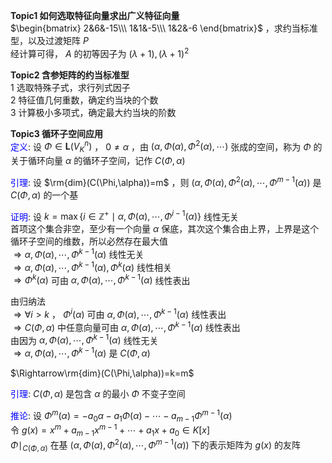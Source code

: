 **Topic1 如何选取特征向量求出广义特征向量**  
 $\begin{bmatrix}  
2&6&-15\\\  
1&1&-5\\\  
1&2&-6  
\end{bmatrix}$ ，求约当标准型，以及过渡矩阵 $P$   
经计算可得， $A$ 的初等因子为 $(\lambda+1),(\lambda+1)^2$   
  
**Topic2 含参矩阵的约当标准型**  
1 选取特殊子式，求行列式因子  
2 特征值几何重数，确定约当块的个数  
3 计算极小多项式，确定最大约当块的阶数  
  
**Topic3 循环子空间应用**  
<font color=blue>定义</font>: 设 $\Phi\in\mathbf{L}(V_K^n)$ ， $0\neq\alpha$ ，由 $(\alpha,\Phi(\alpha),\Phi^2(\alpha),\cdots)$ 张成的空间，称为 $\Phi$ 的关于循环向量 $\alpha$ 的循环子空间，记作 $C(\Phi,\alpha)$   
  
<font color=blue>引理</font>: 设 $\rm{dim}(C(\Phi,\alpha))=m$ ，则 $(\alpha,\Phi(\alpha),\Phi^2(\alpha),\cdots,\Phi^{m-1}(\alpha))$ 是 $C(\Phi,\alpha)$ 的一个基  
  
<font color=blue>证明</font>: 设 $k=\max\{i\in\mathbb{Z}^+\mid \alpha,\Phi(\alpha),\cdots,\Phi^{i-1}(\alpha)\}$ 线性无关  
首项这个集合非空，至少有一个向量 $\alpha$ 保底，其次这个集合由上界，上界是这个循环子空间的维数，所以必然存在最大值  
 $\Rightarrow\alpha,\Phi(\alpha),\cdots,\Phi^{k-1}(\alpha)$ 线性无关  
 $\Rightarrow\alpha,\Phi(\alpha),\cdots,\Phi^{k-1}(\alpha),\Phi^k(\alpha)$ 线性相关  
 $\Rightarrow\Phi^k(\alpha)$ 可由 $\alpha,\Phi(\alpha),\cdots,\Phi^{k-1}(\alpha)$ 线性表出  
  
由归纳法  
 $\Rightarrow\forall i>k$ ， $\Phi^i(\alpha)$ 可由 $\alpha,\Phi(\alpha),\cdots,\Phi^{k-1}(\alpha)$ 线性表出  
 $\Rightarrow C(\Phi,\alpha)$ 中任意向量可由 $\alpha,\Phi(\alpha),\cdots,\Phi^{k-1}(\alpha)$ 线性表出  
由因为 $\alpha,\Phi(\alpha),\cdots,\Phi^{k-1}(\alpha)$ 线性无关  
 $\Rightarrow\alpha,\Phi(\alpha),\cdots,\Phi^{k-1}(\alpha)$ 是 $C(\Phi,\alpha)$   
  
 $\Rightarrow\rm{dim}(C(\Phi,\alpha))=k=m$   
  
<font color=blue>引理</font>:  $C(\Phi,\alpha)$ 是包含 $\alpha$ 的最小 $\Phi$ 不变子空间  
  
<font color=blue>推论</font>: 设 $\Phi^m(\alpha)=-a_0\alpha-a_1\Phi(\alpha)-\cdots-a_{m-1}\Phi^{m-1}(\alpha)$   
令 $g(x)=x^m+a_{m-1}x^{m-1}+\cdots+a_1x+a_0\in K[x]$   
 $\Phi\mid_{C(\Phi,\alpha)}$ 在基 $(\alpha,\Phi(\alpha),\Phi^2(\alpha),\cdots,\Phi^{m-1}(\alpha))$ 下的表示矩阵为 $g(x)$ 的友阵  
